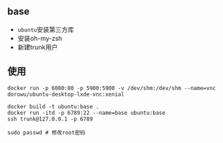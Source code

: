 
## base

- `ubuntu`安装第三方库
- 安装oh-my-zsh
- 新建trunk用户

## 使用

```shell script
docker run -p 6080:80 -p 5900:5900 -v /dev/shm:/dev/shm --name=vnc  dorowu/ubuntu-desktop-lxde-vnc:xenial
```

```shell script
docker build -t ubuntu:base .
docker run -itd -p 6789:22 --name=base ubuntu:base
ssh trunk@127.0.0.1 -p 6789
```


```shell script
sudo passwd # 修改root密码 
```